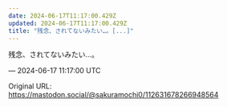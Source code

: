```yaml
---
date: 2024-06-17T11:17:00.429Z
updated: 2024-06-17T11:17:00.429Z
title: "残念、されてないみたい…。[...]"
---
```


<p>残念、されてないみたい…。</p>

&mdash; 2024-06-17 11:17:00 UTC

Original URL: https://mastodon.social/@sakuramochi0/112631678266948564
